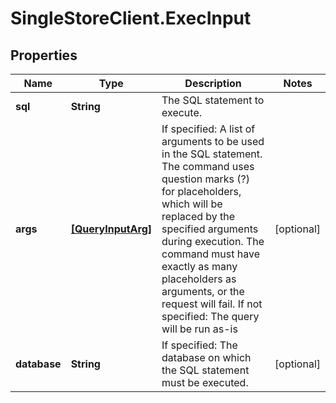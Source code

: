 # SingleStoreClient.ExecInput

## Properties

Name | Type | Description | Notes
------------ | ------------- | ------------- | -------------
**sql** | **String** | The SQL statement to execute. | 
**args** | [**[QueryInputArg]**](QueryInputArg.md) | If specified: A list of arguments to be used in the SQL statement. The command uses question marks (?) for placeholders, which will be replaced by the specified arguments during execution. The command must have exactly as many placeholders as arguments, or the request will fail.  If not specified: The query will be run as-is | [optional] 
**database** | **String** | If specified: The database on which the SQL statement must be executed. | [optional] 


